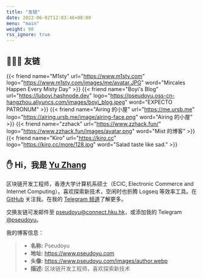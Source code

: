 ```yaml
---
title: "友链"
date: 2022-06-02T12:03:46+08:00
menu: "main"
weight: 90
rss_ignore: true
---
```


## 👨🏻‍💻 友链

<div class="flink" id="article-container">
<div class="friend-list-div" >

{{< friend name="M1sty" url="https://www.m1sty.com" logo="https://www.m1sty.com/images/me/avatar.JPG" word="Mircales Happen Every Misty Day" >}}
{{< friend name="Boyi's Blog" url="https://luboyi.hashnode.dev" logo="https://pseudoyu.oss-cn-hangzhou.aliyuncs.com/images/boyi_blog.jpeg" word="EXPECTO PATRONUM" >}}
{{< friend name="Airing 的小屋" url="https://me.ursb.me" logo="https://airing.ursb.me/image/airing-face.png" word="Airing 的小屋" >}}
{{< friend name="zzhack" url="https://www.zzhack.fun/" logo="https://www.zzhack.fun/images/avatar.png" word="Mist 的博客" >}}
{{< friend name="Kiro" url="https://kiro.cc" logo="https://kiro.cc/more/128.jpg" word="Salad taste like sad." >}}

</div>
</div>

## ✋ Hi，我是 [Yu Zhang](https://www.pseudoyu.com)

区块链开发工程师，香港大学计算机系硕士（ECIC, Electronic Commerce and Internet Computing）。喜欢探索新技术，空闲时也折腾 Logseq 等效率工具。在 [GitHub](https://github.com/pseudoyu) 关注我。在我的 [Telegram 频道](https://t.me/pseudoyulife)了解更多。

交换友链可发邮件至 pseudoyu@connect.hku.hk，或添加我的 Telegram [@pseudoyu](https://t.me/pseudoyu)。

我的博客信息：

> - **名称:** Pseudoyu
> - **地址:** https://www.pseudoyu.com
> - **头像:** https://www.pseudoyu.com/images/author.webp
> - **描述:** 区块链开发工程师，喜欢探索新技术
